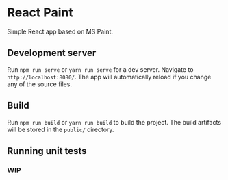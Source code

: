 # React Paint
Simple React app based on MS Paint.

## Development server

Run `npm run serve` or `yarn run serve` for a dev server. Navigate to `http://localhost:8080/`. The app will automatically reload if you change any of the source files.

## Build

Run `npm run build` or `yarn run build` to build the project. The build artifacts will be stored in the `public/` directory.

## Running unit tests

### WIP